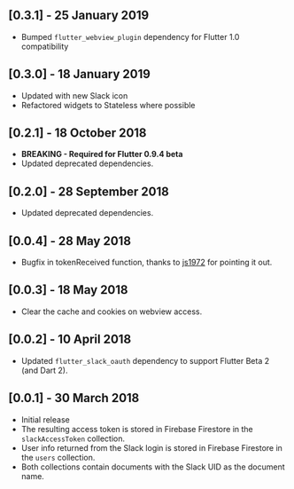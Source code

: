 ## [0.3.1] - 25 January 2019
* Bumped `flutter_webview_plugin` dependency for Flutter 1.0 compatibility

## [0.3.0] - 18 January 2019
* Updated with new Slack icon
* Refactored widgets to Stateless where possible

## [0.2.1] - 18 October 2018
* **BREAKING - Required for Flutter 0.9.4 beta**
* Updated deprecated dependencies.

## [0.2.0] - 28 September 2018
* Updated deprecated dependencies.

## [0.0.4] - 28 May 2018
* Bugfix in tokenReceived function, thanks to [js1972](https://github.com/js1972) for pointing it out.

## [0.0.3] - 18 May 2018
* Clear the cache and cookies on webview access.

## [0.0.2] - 10 April 2018
* Updated `flutter_slack_oauth` dependency to support Flutter Beta 2 (and Dart 2).

## [0.0.1] - 30 March 2018
* Initial release
* The resulting access token is stored in Firebase Firestore in the `slackAccessToken` collection.
* User info returned from the Slack login is stored in Firebase Firestore in the `users` collection.
* Both collections contain documents with the Slack UID as the document name.
